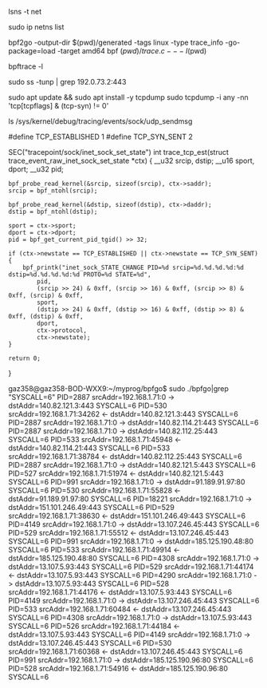 lsns -t net


sudo ip netns list


bpf2go -output-dir $(pwd)/generated -tags linux -type trace_info -go-package=load -target amd64 bpf $(pwd)/trace.c -- -I$(pwd)

bpftrace -l

sudo ss -tunp | grep 192.0.73.2:443


sudo apt update && sudo apt install -y tcpdump
sudo tcpdump -i any -nn 'tcp[tcpflags] & (tcp-syn) != 0'

ls /sys/kernel/debug/tracing/events/sock/udp_sendmsg


#define TCP_ESTABLISHED 1
#define TCP_SYN_SENT 2

SEC("tracepoint/sock/inet_sock_set_state")
int trace_tcp_est(struct trace_event_raw_inet_sock_set_state *ctx) {
    __u32 srcip, dstip;
    __u16 sport, dport;
    __u32 pid;

    bpf_probe_read_kernel(&srcip, sizeof(srcip), ctx->saddr);
    srcip = bpf_ntohl(srcip);

    bpf_probe_read_kernel(&dstip, sizeof(dstip), ctx->daddr);
    dstip = bpf_ntohl(dstip);

    sport = ctx->sport;
    dport = ctx->dport;
    pid = bpf_get_current_pid_tgid() >> 32;

    if (ctx->newstate == TCP_ESTABLISHED || ctx->newstate == TCP_SYN_SENT) {
        bpf_printk("inet_sock_STATE_CHANGE PID=%d srcip=%d.%d.%d.%d:%d dstip=%d.%d.%d.%d:%d PROTO=%d STATE=%d",
            pid,
            (srcip >> 24) & 0xff, (srcip >> 16) & 0xff, (srcip >> 8) & 0xff, (srcip) & 0xff,
            sport,
            (dstip >> 24) & 0xff, (dstip >> 16) & 0xff, (dstip >> 8) & 0xff, (dstip) & 0xff,
            dport,
            ctx->protocol,
            ctx->newstate);
    }

    return 0;
}



gaz358@gaz358-BOD-WXX9:~/myprog/bpfgo$ sudo ./bpfgo|grep "SYSCALL=6"
PID=2887 srcAddr=192.168.1.71:0 -> dstAddr=140.82.121.3:443  SYSCALL=6
PID=530 srcAddr=192.168.1.71:34262 <- dstAddr=140.82.121.3:443  SYSCALL=6
PID=2887 srcAddr=192.168.1.71:0 -> dstAddr=140.82.114.21:443  SYSCALL=6
PID=2887 srcAddr=192.168.1.71:0 -> dstAddr=140.82.112.25:443  SYSCALL=6
PID=533 srcAddr=192.168.1.71:45948 <- dstAddr=140.82.114.21:443  SYSCALL=6
PID=533 srcAddr=192.168.1.71:38784 <- dstAddr=140.82.112.25:443  SYSCALL=6
PID=2887 srcAddr=192.168.1.71:0 -> dstAddr=140.82.121.5:443  SYSCALL=6
PID=527 srcAddr=192.168.1.71:51974 <- dstAddr=140.82.121.5:443  SYSCALL=6
PID=991 srcAddr=192.168.1.71:0 -> dstAddr=91.189.91.97:80  SYSCALL=6
PID=530 srcAddr=192.168.1.71:55828 <- dstAddr=91.189.91.97:80  SYSCALL=6
PID=18221 srcAddr=192.168.1.71:0 -> dstAddr=151.101.246.49:443  SYSCALL=6
PID=529 srcAddr=192.168.1.71:38630 <- dstAddr=151.101.246.49:443  SYSCALL=6
PID=4149 srcAddr=192.168.1.71:0 -> dstAddr=13.107.246.45:443  SYSCALL=6
PID=529 srcAddr=192.168.1.71:55512 <- dstAddr=13.107.246.45:443  SYSCALL=6
PID=991 srcAddr=192.168.1.71:0 -> dstAddr=185.125.190.48:80  SYSCALL=6
PID=533 srcAddr=192.168.1.71:49914 <- dstAddr=185.125.190.48:80  SYSCALL=6
PID=4308 srcAddr=192.168.1.71:0 -> dstAddr=13.107.5.93:443  SYSCALL=6
PID=529 srcAddr=192.168.1.71:44174 <- dstAddr=13.107.5.93:443  SYSCALL=6
PID=4290 srcAddr=192.168.1.71:0 -> dstAddr=13.107.5.93:443  SYSCALL=6
PID=528 srcAddr=192.168.1.71:44176 <- dstAddr=13.107.5.93:443  SYSCALL=6
PID=4149 srcAddr=192.168.1.71:0 -> dstAddr=13.107.246.45:443  SYSCALL=6
PID=533 srcAddr=192.168.1.71:60484 <- dstAddr=13.107.246.45:443  SYSCALL=6
PID=4308 srcAddr=192.168.1.71:0 -> dstAddr=13.107.5.93:443  SYSCALL=6
PID=526 srcAddr=192.168.1.71:44184 <- dstAddr=13.107.5.93:443  SYSCALL=6
PID=4149 srcAddr=192.168.1.71:0 -> dstAddr=13.107.246.45:443  SYSCALL=6
PID=530 srcAddr=192.168.1.71:60368 <- dstAddr=13.107.246.45:443  SYSCALL=6
PID=991 srcAddr=192.168.1.71:0 -> dstAddr=185.125.190.96:80  SYSCALL=6
PID=528 srcAddr=192.168.1.71:54916 <- dstAddr=185.125.190.96:80  SYSCALL=6
